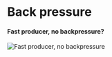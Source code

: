 # Back pressure

#### Fast producer, no backpressure?

![Fast producer, no backpressure](/resources/fastproducernobackpressure.gif)
